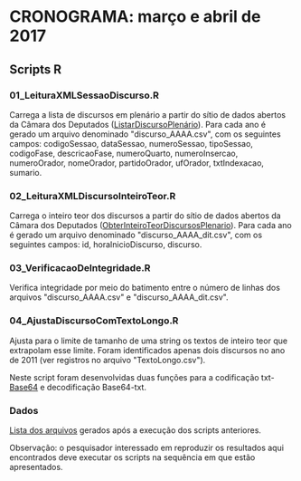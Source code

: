 ﻿# CRONOGRAMA: março e abril de 2017

## Scripts R

### 01_LeituraXMLSessaoDiscurso.R

Carrega a lista de discursos em plenário a partir do sítio de dados abertos da Câmara dos Deputados ([ListarDiscursoPlenário](http://www2.camara.leg.br/transparencia/dados-abertos/dados-abertos-legislativo/webservices/sessoesreunioes-2/listardiscursosplenario)). Para cada ano é gerado um arquivo denominado "discurso_AAAA.csv", com os seguintes campos: codigoSessao, dataSessao, numeroSessao, tipoSessao, codigoFase, descricaoFase, numeroQuarto, numeroInsercao, numeroOrador, nomeOrador, partidoOrador, ufOrador, txtIndexacao, sumario.

### 02_LeituraXMLDiscursoInteiroTeor.R

Carrega o inteiro teor dos discursos a partir do sítio de dados abertos da Câmara dos Deputados ([ObterInteiroTeorDiscursosPlenario](http://www2.camara.leg.br/transparencia/dados-abertos/dados-abertos-legislativo/webservices/sessoesreunioes-2/obterinteiroteordiscursosplenario)). Para cada ano é gerado um arquivo denominado "discurso_AAAA_dit.csv", com os seguintes campos: id, horaInicioDiscurso, discurso.

### 03_VerificacaoDeIntegridade.R

Verifica integridade por meio do batimento entre o número de linhas dos arquivos "discurso_AAAA.csv" e "discurso_AAAA_dit.csv".

### 04_AjustaDiscursoComTextoLongo.R

Ajusta para o limite de tamanho de uma string os textos de inteiro teor que extrapolam esse limite. Foram identificados apenas dois discursos no ano de 2011 (ver registros no arquivo "TextoLongo.csv").

Neste script foram desenvolvidas duas funções para a codificação txt-[Base64](https://pt.wikipedia.org/wiki/Base64) e decodificação Base64-txt.

### Dados

[Lista dos arquivos](https://1drv.ms/f/s!AiIkZUb8XZnDi04C4OHCMQYBgyxK) gerados após a execução dos scripts anteriores.

Observação: o pesquisador interessado em reproduzir os resultados aqui encontrados deve executar os scripts na sequência em que estão apresentados.